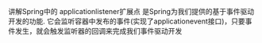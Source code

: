 讲解Spring中的 applicationlistener扩展点
是Spring为我们提供的基于事件驱动开发的功能. 它会监听容器中发布的事件(实现了applicationevent接口)，只要事件发生，就会触发监听器的回调来完成我们事件驱动开发